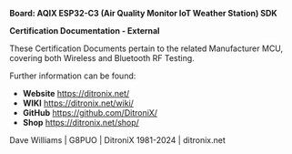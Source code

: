 **Board: AQIX ESP32-C3 (Air Quality Monitor IoT Weather Station) SDK**

**Certification Documentation - External**

These Certification Documents pertain to the related Manufacturer MCU, covering both Wireless and Bluetooth RF Testing.


Further information can be found:

- **Website** https://ditronix.net/
- **WIKI**  https://ditronix.net/wiki/
- **GitHub**  https://github.com/DitroniX/
- **Shop**  https://ditronix.net/shop/

Dave Williams | G8PUO | DitroniX 1981-2024 | ditronix.net

